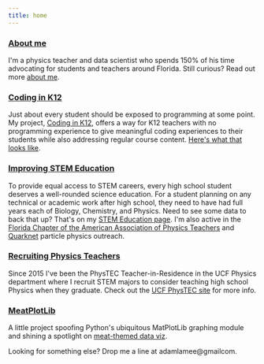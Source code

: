 ```yaml
---
title: home
---
```


### [About me](./about_me)  
I'm a physics teacher and data scientist who spends 150% of his time advocating for students and teachers around Florida. Still curious? Read out more [about me](./about_me).  

### [Coding in K12](http://codingink12.org)  
Just about every student should be exposed to programming at some point. My project, [Coding in K12](http://codingink12.org), offers a way for K12 teachers with no programming experience to give meaningful coding experiences to their students while also addressing regular course content. [Here's what that looks like](http://codingink12.org).  

### [Improving STEM Education](./stem_ed)    
To provide equal access to STEM careers, every high school student deserves a well-rounded science education. For a student planning on any technical or academic work after high school, they need to have had full years each of Biology, Chemistry, and Physics. Need to see some data to back that up? That's on my [STEM Education page](./stem_ed). I'm also active in the [Florida Chapter of the American Association of Physics Teachers](http://flaapt.us) and [Quarknet](https://quarknet.org/) particle physics outreach.  

### [Recruiting Physics Teachers](https://sciences.ucf.edu/physics/phystec/)    
Since 2015 I've been the PhysTEC Teacher-in-Residence in the UCF Physics department where I recruit STEM majors to consider teaching high school Physics when they graduate. Check out the [UCF PhysTEC site](https://sciences.ucf.edu/physics/phystec/) for more info.  

### [MeatPlotLib](./meatplotlib)    
A little project spoofing Python's ubiquitous MatPlotLib graphing module and shining a spotlight on [meat-themed data viz](./meatplotlib).  

Looking for something else? Drop me a line at adamlamee@gmailcom.
